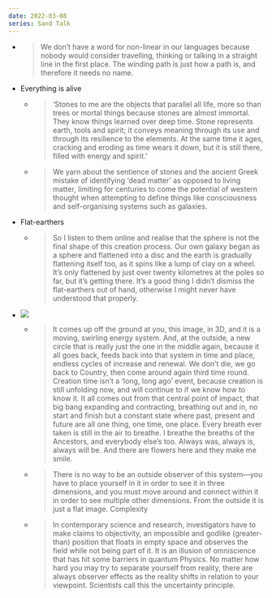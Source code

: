 ```yaml
---
date: 2022-03-08
series: Sand Talk
---
```


- > We don’t have a word for non-linear in our languages because nobody would consider travelling, thinking or talking in a straight line in the first place. The winding path is just how a path is, and therefore it needs no name.
- Everything is alive
	- > ‘Stones to me are the objects that parallel all life, more so than trees or mortal things because stones are almost immortal. They know things learned over deep time. Stone represents earth, tools and spirit; it conveys meaning through its use and through its resilience to the elements. At the same time it ages, cracking and eroding as time wears it down, but it is still there, filled with energy and spirit.’
	- > We yarn about the sentience of stones and the ancient Greek mistake of identifying ‘dead matter’ as opposed to living matter, limiting for centuries to come the potential of western thought when attempting to define things like consciousness and self-organising systems such as galaxies.
- Flat-earthers
	- > So I listen to them online and realise that the sphere is not the final shape of this creation process. Our own galaxy began as a sphere and flattened into a disc and the earth is gradually flattening itself too, as it spins like a lump of clay on a wheel. It’s only flattened by just over twenty kilometres at the poles so far, but it’s getting there. It’s a good thing I didn’t dismiss the flat-earthers out of hand, otherwise I might never have understood that properly.
- ![](https://firebasestorage.googleapis.com/v0/b/firescript-577a2.appspot.com/o/imgs%2Fapp%2FVitecek%2FIREUN73E9j.jpg?alt=media&token=02fd1413-c1cc-4ea0-8bcd-d30986f3e866)
	- > It comes up off the ground at you, this image, in 3D, and it is a moving, swirling energy system. And, at the outside, a new circle that is really just the one in the middle again, because it all goes back, feeds back into that system in time and place, endless cycles of increase and renewal. We don’t die, we go back to Country, then come around again third time round. Creation time isn’t a ‘long, long ago’ event, because creation is still unfolding now, and will continue to if we know how to know it. It all comes out from that central point of impact, that big bang expanding and contracting, breathing out and in, no start and finish but a constant state where past, present and future are all one thing, one time, one place. Every breath ever taken is still in the air to breathe. I breathe the breaths of the Ancestors, and everybody else’s too. Always was, always is, always will be. And there are flowers here and they make me smile.
	- > There is no way to be an outside observer of this system—you have to place yourself in it in order to see it in three dimensions, and you must move around and connect within it in order to see multiple other dimensions. From the outside it is just a flat image. Complexity
	- > In contemporary science and research, investigators have to make claims to objectivity, an impossible and godlike (greater-than) position that floats in empty space and observes the field while not being part of it. It is an illusion of omniscience that has hit some barriers in quantum Physics. No matter how hard you may try to separate yourself from reality, there are always observer effects as the reality shifts in relation to your viewpoint. Scientists call this the uncertainty principle.